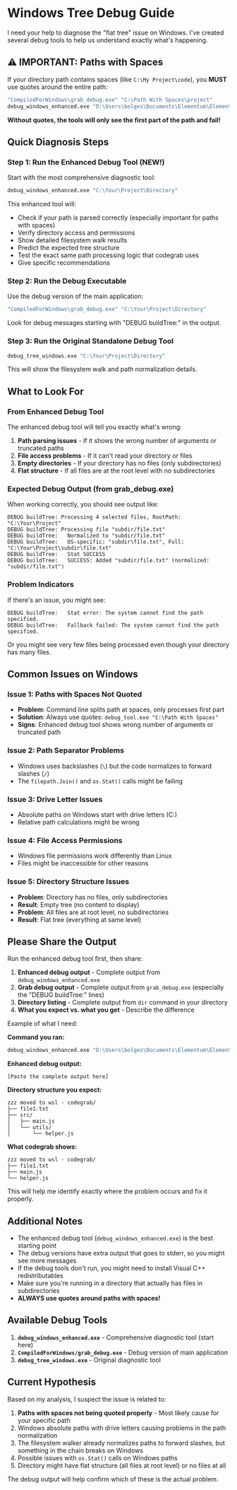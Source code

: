 # Windows Tree Debug Guide

I need your help to diagnose the "flat tree" issue on Windows. I've created several debug tools to help us understand exactly what's happening.

## ⚠️ IMPORTANT: Paths with Spaces

If your directory path contains spaces (like `C:\My Project\code`), you **MUST** use quotes around the entire path:

```cmd
"CompiledForWindows\grab_debug.exe" "C:\Path With Spaces\project"
debug_windows_enhanced.exe "D:\Users\bolges\Documents\Elementum\Elementum Code\zzz moved to wsl - codegrab"
```

**Without quotes, the tools will only see the first part of the path and fail!**

## Quick Diagnosis Steps

### Step 1: Run the Enhanced Debug Tool (NEW!)

Start with the most comprehensive diagnostic tool:

```cmd
debug_windows_enhanced.exe "C:\Your\Project\Directory"
```

This enhanced tool will:
- Check if your path is parsed correctly (especially important for paths with spaces)
- Verify directory access and permissions
- Show detailed filesystem walk results
- Predict the expected tree structure
- Test the exact same path processing logic that codegrab uses
- Give specific recommendations

### Step 2: Run the Debug Executable

Use the debug version of the main application:

```cmd
"CompiledForWindows\grab_debug.exe" "C:\Your\Project\Directory"
```

Look for debug messages starting with "DEBUG buildTree:" in the output.

### Step 3: Run the Original Standalone Debug Tool

```cmd
debug_tree_windows.exe "C:\Your\Project\Directory"
```

This will show the filesystem walk and path normalization details.

## What to Look For

### From Enhanced Debug Tool

The enhanced debug tool will tell you exactly what's wrong:

1. **Path parsing issues** - If it shows the wrong number of arguments or truncated paths
2. **File access problems** - If it can't read your directory or files
3. **Empty directories** - If your directory has no files (only subdirectories)
4. **Flat structure** - If all files are at the root level with no subdirectories

### Expected Debug Output (from grab_debug.exe)

When working correctly, you should see output like:
```
DEBUG buildTree: Processing 4 selected files, RootPath: "C:\Your\Project"
DEBUG buildTree: Processing file "subdir/file.txt"
DEBUG buildTree:   Normalized to "subdir/file.txt"
DEBUG buildTree:   OS-specific: "subdir\file.txt", Full: "C:\Your\Project\subdir\file.txt"
DEBUG buildTree:   Stat SUCCESS
DEBUG buildTree:   SUCCESS: Added "subdir/file.txt" (normalized: "subdir/file.txt")
```

### Problem Indicators

If there's an issue, you might see:
```
DEBUG buildTree:   Stat error: The system cannot find the path specified.
DEBUG buildTree:   Fallback failed: The system cannot find the path specified.
```

Or you might see very few files being processed even though your directory has many files.

## Common Issues on Windows

### Issue 1: Paths with Spaces Not Quoted
- **Problem**: Command line splits path at spaces, only processes first part
- **Solution**: Always use quotes: `debug_tool.exe "C:\Path With Spaces"`
- **Signs**: Enhanced debug tool shows wrong number of arguments or truncated path

### Issue 2: Path Separator Problems
- Windows uses backslashes (`\`) but the code normalizes to forward slashes (`/`)
- The `filepath.Join()` and `os.Stat()` calls might be failing

### Issue 3: Drive Letter Issues  
- Absolute paths on Windows start with drive letters (C:\)
- Relative path calculations might be wrong

### Issue 4: File Access Permissions
- Windows file permissions work differently than Linux
- Files might be inaccessible for other reasons

### Issue 5: Directory Structure Issues
- **Problem**: Directory has no files, only subdirectories
- **Result**: Empty tree (no content to display)
- **Problem**: All files are at root level, no subdirectories
- **Result**: Flat tree (everything at same level)

## Please Share the Output

Run the enhanced debug tool first, then share:

1. **Enhanced debug output** - Complete output from `debug_windows_enhanced.exe`
2. **Grab debug output** - Complete output from `grab_debug.exe` (especially the "DEBUG buildTree:" lines) 
3. **Directory listing** - Complete output from `dir` command in your directory
4. **What you expect vs. what you get** - Describe the difference

Example of what I need:

**Command you ran:**
```cmd
debug_windows_enhanced.exe "D:\Users\bolges\Documents\Elementum\Elementum Code\zzz moved to wsl - codegrab"
```

**Enhanced debug output:**
```
[Paste the complete output here]
```

**Directory structure you expect:**
```
zzz moved to wsl - codegrab/
├── file1.txt
├── src/
│   ├── main.js
│   └── utils/
│       └── helper.js
```

**What codegrab shows:**
```
zzz moved to wsl - codegrab/
├── file1.txt
├── main.js
└── helper.js
```

This will help me identify exactly where the problem occurs and fix it properly.

## Additional Notes

- The enhanced debug tool (`debug_windows_enhanced.exe`) is the best starting point
- The debug versions have extra output that goes to stderr, so you might see more messages
- If the debug tools don't run, you might need to install Visual C++ redistributables
- Make sure you're running in a directory that actually has files in subdirectories
- **ALWAYS use quotes around paths with spaces!**

## Available Debug Tools

1. **`debug_windows_enhanced.exe`** - Comprehensive diagnostic tool (start here)
2. **`CompiledForWindows/grab_debug.exe`** - Debug version of main application  
3. **`debug_tree_windows.exe`** - Original diagnostic tool

## Current Hypothesis

Based on my analysis, I suspect the issue is related to:
1. **Paths with spaces not being quoted properly** - Most likely cause for your specific path
2. Windows absolute paths with drive letters causing problems in the path normalization
3. The filesystem walker already normalizes paths to forward slashes, but something in the chain breaks on Windows
4. Possible issues with `os.Stat()` calls on Windows paths
5. Directory might have flat structure (all files at root level) or no files at all

The debug output will help confirm which of these is the actual problem.
